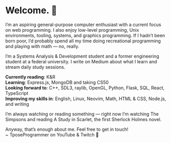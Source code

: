 # Welcome. 🪽

I’m an aspiring general-purpose computer enthusiast with a current focus on web programming. I also enjoy low-level programming, Unix environments, tooling, systems, and graphics programming. If I hadn’t been born poor, I’d probably spend all my time doing recreational programming and playing with math — no, really.  

I’m a Systems Analysis & Development student and a former engineering student at a federal university. I write on Medium about what I learn and stream daily study sessions.

**Currently reading**: K&R  
**Learning**: Express.js, MongoDB and taking CS50         
**Looking forward to**: C++, SDL3, raylib, OpenGL, Python, Flask, SQL, React, TypeScript   
**Improving my skills in**: English, Linux, Neovim, Math, HTML & CSS, Node.js, and writing

I’m always watching or reading something — right now I’m watching The Simpsons and reading A Study in Scarlet, the first Sherlock Holmes novel.

Anyway, that’s enough about me. Feel free to get in touch!  
~ TposeProgrammer on YouTube & Twitch 🐧
